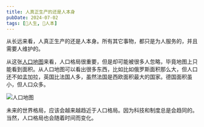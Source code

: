 ```yaml
---
title: 人真正生产的还是人本身
pubDate: 2024-07-02
tags: [💖人生, 🧒人本]
---
```


从长远来看，人真正生产的还是人本身。所有其它事物，都只是为人服务的，并且需要人维护的。

从这张[人口地图]来看，人口格局很重要，但是却可能被很多人忽略，毕竟地图上只能看到面积。从人口地图可以看出很多东西，比如比如俄罗斯面积那么大，但人口还不如孟加拉，英国比法国人多，虽然法国是西欧面积最大的国家。德国面积虽小，但人口众多。

![人口地图](/images/Population-cartogram_World_8192.png)

未来的世界格局，应该会越来越趋近于人口格局。因为科技和制度总是会趋同的。当然，人口格局也会随着时间而变化。

[人口地图]: https://ourworldindata.org/world-population-cartogram

